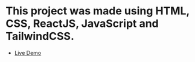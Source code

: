 # This project was made using HTML, CSS, ReactJS, JavaScript and TailwindCSS.
- [Live Demo](https://movix-now-pearl.vercel.app/)
